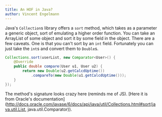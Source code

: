 ```yaml
---
title: An HOF in Java?
author: Vincent Engelmann
---
```


Java's ``Collection``s library offers a ``sort`` method, which takes as a parameter a generic object, sort of emulating a higher order function. You can take an ArrayList of some object and sort
it by some field in the object. There are a few caveats. One is that you can't sort by an ``int`` field. Fortunately you
can just take the ``int``s and convert them to ``Double``s.

```java
Collections.sort(userList, new Comparator<User>() {
    @Override
    public double compare(User u1, User u2) {
        return new Double(u2.getCalcdUptime())
            .compareTo(new Double(u1.getCalcdUptime()));
    }
});
```
The method's signature looks crazy here (reminds me of JS). [Here it is from Oracle's documentation](http://docs.oracle.com/javase/6/docs/api/java/util/Collections.html#sort(java.util.List, java.util.Comparator)).
